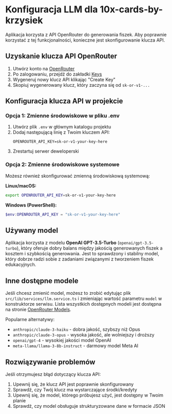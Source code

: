 # Konfiguracja LLM dla 10x-cards-by-krzysiek

Aplikacja korzysta z API OpenRouter do generowania fiszek. Aby poprawnie korzystać z tej funkcjonalności, konieczne jest skonfigurowanie klucza API.

## Uzyskanie klucza API OpenRouter

1. Utwórz konto na [OpenRouter](https://openrouter.ai/)
2. Po zalogowaniu, przejdź do zakładki [Keys](https://openrouter.ai/keys)
3. Wygeneruj nowy klucz API klikając "Create Key"
4. Skopiuj wygenerowany klucz, który zaczyna się od `sk-or-v1-...`

## Konfiguracja klucza API w projekcie

### Opcja 1: Zmienne środowiskowe w pliku .env

1. Utwórz plik `.env` w głównym katalogu projektu
2. Dodaj następującą linię z Twoim kluczem API:
   ```
   OPENROUTER_API_KEY=sk-or-v1-your-key-here
   ```
3. Zrestartuj serwer deweloperski

### Opcja 2: Zmienne środowiskowe systemowe

Możesz również skonfigurować zmienną środowiskową systemową:

**Linux/macOS:**

```bash
export OPENROUTER_API_KEY=sk-or-v1-your-key-here
```

**Windows (PowerShell):**

```powershell
$env:OPENROUTER_API_KEY = "sk-or-v1-your-key-here"
```

## Używany model

Aplikacja korzysta z modelu **OpenAI GPT-3.5-Turbo** (`openai/gpt-3.5-turbo`), który oferuje dobry balans między jakością generowanych fiszek a kosztem i szybkością generowania. Jest to sprawdzony i stabilny model, który dobrze radzi sobie z zadaniami związanymi z tworzeniem fiszek edukacyjnych.

## Inne dostępne modele

Jeśli chcesz zmienić model, możesz to zrobić edytując plik `src/lib/services/llm.service.ts` i zmieniając wartość parametru `model` w konstruktorze serwisu. Lista wszystkich dostępnych modeli jest dostępna na stronie [OpenRouter Models](https://openrouter.ai/models).

Popularne alternatywy:

- `anthropic/claude-3-haiku` - dobra jakość, szybszy niż Opus
- `anthropic/claude-3-opus` - wysoka jakość, ale wolniejszy i droższy
- `openai/gpt-4` - wysokiej jakości model OpenAI
- `meta-llama/llama-3-8b-instruct` - darmowy model Meta AI

## Rozwiązywanie problemów

Jeśli otrzymujesz błąd dotyczący klucza API:

1. Upewnij się, że klucz API jest poprawnie skonfigurowany
2. Sprawdź, czy Twój klucz ma wystarczające środki/kredyty
3. Upewnij się, że model, którego próbujesz użyć, jest dostępny w Twoim planie
4. Sprawdź, czy model obsługuje strukturyzowane dane w formacie JSON
